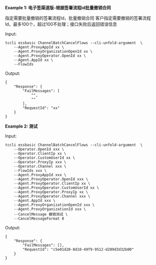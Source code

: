 **Example 1: 电子签渠道版-根据签署流程id批量撤销合同**

指定需要批量撤销的签署流程Id，批量撤销合同
客户指定需要撤销的签署流程Id，最多100个，超过100不处理；接口失败后返回错误信息

Input: 

```
tccli essbasic ChannelBatchCancelFlows --cli-unfold-argument  \
    --Agent.ProxyAppId xx \
    --Agent.ProxyOrganizationOpenId xx \
    --Agent.ProxyOperator.OpenId xx \
    --Agent.AppId xx \
    --FlowIds 
```

Output: 
```
{
    "Response": {
        "FailMessages": [
            "",
            ""
        ],
        "RequestId": "xx"
    }
}
```

**Example 2: 测试**



Input: 

```
tccli essbasic ChannelBatchCancelFlows --cli-unfold-argument  \
    --Operator.OpenId xxx \
    --Operator.ClientIp xx \
    --Operator.CustomUserId xx \
    --Operator.ProxyIp xxx \
    --Operator.Channel xxx \
    --FlowIds xxx \
    --Agent.ProxyAppId xxx \
    --Agent.ProxyOperator.OpenId xxx \
    --Agent.ProxyOperator.ClientIp xx \
    --Agent.ProxyOperator.CustomUserId xx \
    --Agent.ProxyOperator.ProxyIp xx \
    --Agent.ProxyOperator.Channel xxx \
    --Agent.AppId xxx \
    --Agent.ProxyOrganizationOpenId xxx \
    --Agent.ProxyOrganizationId xxx \
    --CancelMessage 撤销测试 \
    --CancelMessageFormat 0
```

Output: 
```
{
    "Response": {
        "FailMessages": [],
        "RequestId": "c5e01d20-8d10-49f9-9512-d209d3d32b00"
    }
}
```


